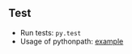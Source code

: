 ## Test

* Run tests: `py.test`
* Usage of pythonpath: [example](https://docs.pytest.org/en/7.0.x/reference/reference.html#confval-pythonpathhttps:/)
